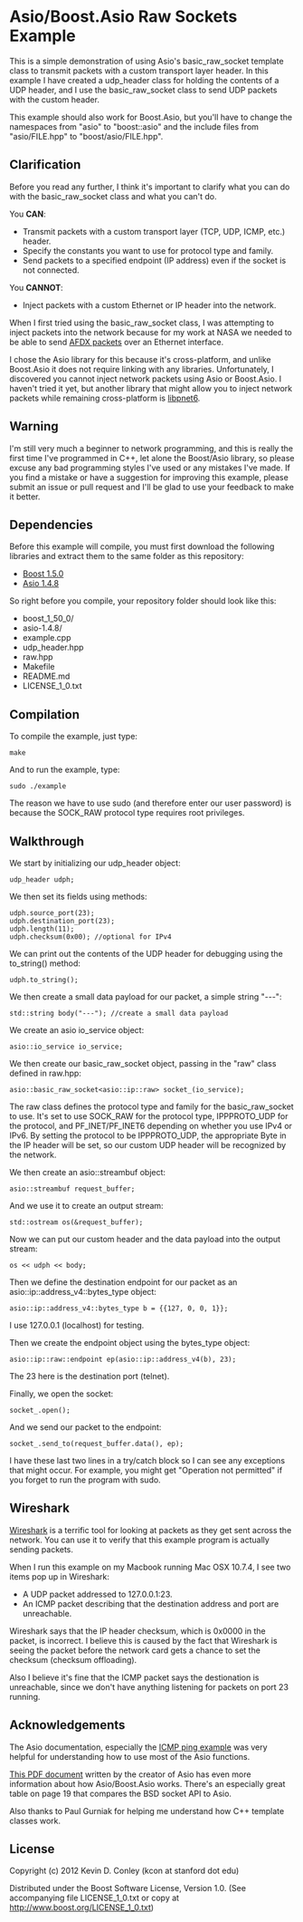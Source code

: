 Asio/Boost.Asio Raw Sockets Example
=======================

This is a simple demonstration of using Asio's basic_raw_socket template class to transmit packets with a custom transport layer header. In this example I have created a udp_header class for holding the contents of a UDP header, and I use the basic_raw_socket class to send UDP packets with the custom header.

This example should also work for Boost.Asio, but you'll have to change the namespaces from "asio" to "boost::asio" and the include files from "asio/FILE.hpp" to "boost/asio/FILE.hpp".

Clarification
-------------

Before you read any further, I think it's important to clarify what you can do with the basic_raw_socket class and what you can't do.

You __CAN__:
* Transmit packets with a custom transport layer (TCP, UDP, ICMP, etc.) header.
* Specify the constants you want to use for protocol type and family. 
* Send packets to a specified endpoint (IP address) even if the socket is not connected.

You __CANNOT__:
* Inject packets with a custom Ethernet or IP header into the network.

When I first tried using the basic_raw_socket class, I was attempting to inject packets into the network because for my work at NASA we needed to be able to send [AFDX packets](http://en.wikipedia.org/wiki/Avionics_Full-Duplex_Switched_Ethernet) over an Ethernet interface. 

I chose the Asio library for this because it's cross-platform, and unlike Boost.Asio it does not require linking with any libraries. Unfortunately, I discovered you cannot inject network packets using Asio or Boost.Asio. I haven't tried it yet, but another library that might allow you to inject network packets while remaining cross-platform is [libpnet6](http://pnet6.sourceforge.net/).

Warning
-------

I'm still very much a beginner to network programming, and this is really the first time I've programmed in C++, let alone the Boost/Asio library, so please excuse any bad programming styles I've used or any mistakes I've made. If you find a mistake or have a suggestion for improving this example, please submit an issue or pull request and I'll be glad to use your feedback to make it better. 

Dependencies
------------

Before this example will compile, you must first download the following libraries and extract them to the same folder as this repository:

* [Boost 1.5.0](http://www.boost.org/)
* [Asio 1.4.8](http://think-async.com/)

So right before you compile, your repository folder should look like this:

* boost_1_50_0/
* asio-1.4.8/
* example.cpp
* udp_header.hpp
* raw.hpp
* Makefile
* README.md
* LICENSE_1_0.txt

Compilation
-----------

To compile the example, just type:

	make

And to run the example, type:

	sudo ./example

The reason we have to use sudo (and therefore enter our user password) is because the SOCK_RAW protocol type requires root privileges.

Walkthrough
-----------

We start by initializing our udp_header object:

	udp_header udph;

We then set its fields using methods:
	
	udph.source_port(23);
	udph.destination_port(23);
	udph.length(11);
	udph.checksum(0x00); //optional for IPv4 

We can print out the contents of the UDP header for debugging using the to_string() method:
	
	udph.to_string();

We then create a small data payload for our packet, a simple string "---":

	std::string body("---"); //create a small data payload

We create an asio io_service object:

	asio::io_service io_service;

We then create our basic_raw_socket object, passing in the "raw" class defined in raw.hpp:

	asio::basic_raw_socket<asio::ip::raw> socket_(io_service);

The raw class defines the protocol type and family for the basic_raw_socket to use. It's set to use SOCK_RAW for the protocol type, IPPPROTO_UDP for the protocol, and PF_INET/PF_INET6 depending on whether you use IPv4 or IPv6. By setting the protocol to be IPPPROTO_UDP, the appropriate Byte in the IP header will be set, so our custom UDP header will be recognized by the network.

We then create an asio::streambuf object:

	asio::streambuf request_buffer;

And we use it to create an output stream:

	std::ostream os(&request_buffer);

Now we can put our custom header and the data payload into the output stream:

	os << udph << body;

Then we define the destination endpoint for our packet as an asio::ip::address_v4::bytes_type object:

	asio::ip::address_v4::bytes_type b = {{127, 0, 0, 1}};

I use 127.0.0.1 (localhost) for testing.

Then we create the endpoint object using the bytes_type object:
	
	asio::ip::raw::endpoint ep(asio::ip::address_v4(b), 23);

The 23 here is the destination port (telnet).

Finally, we open the socket:

	socket_.open();

And we send our packet to the endpoint:

	socket_.send_to(request_buffer.data(), ep);

I have these last two lines in a try/catch block so I can see any exceptions that might occur. For example, you might get "Operation not permitted" if you forget to run the program with sudo.

Wireshark
---------

[Wireshark](http://www.wireshark.org/download.html) is a terrific tool for looking at packets as they get sent across the network. You can use it to verify that this example program is actually sending packets.

When I run this example on my Macbook running Mac OSX 10.7.4, I see two items pop up in Wireshark:

* A UDP packet addressed to 127.0.0.1:23.
* An ICMP packet describing that the destination address and port are unreachable.

Wireshark says that the IP header checksum, which is 0x0000 in the packet, is incorrect. I believe this is caused by the fact that Wireshark is seeing the packet before the network card gets a chance to set the checksum (checksum offloading).

Also I believe it's fine that the ICMP packet says the destionation is unreachable, since we don't have anything listening for packets on port 23 running.

Acknowledgements
----------------

The Asio documentation, especially the [ICMP ping example](http://think-async.com/Asio/asio-1.4.8/doc/asio/examples.html) was very helpful for understanding how to use most of the Asio functions.

[This PDF document](http://boost.cowic.de/rc/pdf/asio_doc.pdf) written by the creator of Asio has even more information about how Asio/Boost.Asio works. There's an especially great table on page 19 that compares the BSD socket API to Asio.

Also thanks to Paul Gurniak for helping me understand how C++ template classes work.

License
-------
Copyright (c) 2012 Kevin D. Conley (kcon at stanford dot edu)

Distributed under the Boost Software License, Version 1.0. (See accompanying file LICENSE_1_0.txt or copy at http://www.boost.org/LICENSE_1_0.txt)
